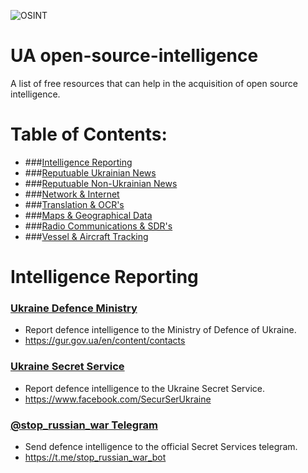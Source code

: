 ![OSINT](https://raw.githubusercontent.com/jaybitdesign/open-source-intelligence/main/osint.png)

# UA open-source-intelligence
A list of free resources that can help in the acquisition of open source intelligence.

# Table of Contents:
* ###[Intelligence Reporting](/README.md)
* ###[Reputuable Ukrainian News](/reputable-ukrainian-news.md)
* ###[Reputuable Non-Ukrainian News](/reputable-non-ukrainian-news.md)
* ###[Network & Internet](/network-internet.md)
* ###[Translation & OCR's](/translation-ocr.md)
* ###[Maps & Geographical Data](/maps-geological-data.md)
* ###[Radio Communications & SDR's](/radio-communications.md)
* ###[Vessel & Aircraft Tracking](/vessel-aircraft-tracking.md)

# Intelligence Reporting
### [Ukraine Defence Ministry](https://gur.gov.ua/en/content/contacts.html)
* Report defence intelligence to the Ministry of Defence of Ukraine.
* https://gur.gov.ua/en/content/contacts
### [Ukraine Secret Service](https://www.facebook.com/SecurSerUkraine)
* Report defence intelligence to the Ukraine Secret Service.
* https://www.facebook.com/SecurSerUkraine
### [@stop_russian_war Telegram](https://t.me/stop_russian_war_bot)
* Send defence intelligence to the official Secret Services telegram.
* https://t.me/stop_russian_war_bot